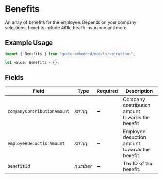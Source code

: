 # Benefits

An array of benefits for the employee. Depends on your company selections, benefits include 401k, health insurance and more.

## Example Usage

```typescript
import { Benefits } from "gusto-embedded/models/operations";

let value: Benefits = {};
```

## Fields

| Field                                           | Type                                            | Required                                        | Description                                     |
| ----------------------------------------------- | ----------------------------------------------- | ----------------------------------------------- | ----------------------------------------------- |
| `companyContributionAmount`                     | *string*                                        | :heavy_minus_sign:                              | Company contribution amount towards the benefit |
| `employeeDeductionAmount`                       | *string*                                        | :heavy_minus_sign:                              | Employee deduction amount towards the benefit   |
| `benefitId`                                     | *number*                                        | :heavy_minus_sign:                              | The ID of the benefit.                          |